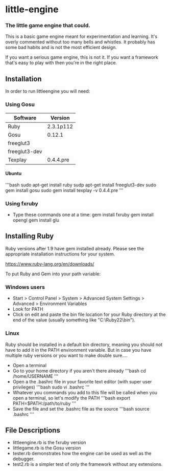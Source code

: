 # little-engine

### The little game engine that could.

This is a basic game engine meant for experimentation and learning. It's overly commented without too many bells and whistles. It probably has some bad habits and is not the most efficient design.

If you want a serious game engine, this is not it. If you want a framework that's easy to play with then you're in the right place.

## Installation

In order to run littleengine you will need:

### Using Gosu

| Software		| Version	|
| -------------	| --------- |
| Ruby			| 2.3.1p112 |
| Gosu			| 0.12.1	|
| freeglut3		| 			|
| freeglut3-dev	|			|
| Texplay		| 0.4.4.pre |

#### Ubuntu
'''bash
sudo apt-get install ruby
sudp apt-get install freeglut3-dev
sudo gem install gosu
sudo gem install texplay -v 0.4.4.pre
'''

### Using fxruby
* Type these commands one at a time:
    gem install fxruby
    gem install opengl
    gem install glu


## Installing Ruby
Ruby versions after 1.9 have gem installed already. Please see the appropriate installation instructions for your system.

https://www.ruby-lang.org/en/downloads/

To put Ruby and Gem into your path variable:

### Windows users

* Start > Control Panel > System > Advanced System Settings > Advanced > Environment Variables
* Look for PATH
* Click on edit and paste the bin file location for your Ruby directory at the end of the value (usually something like "C:\Ruby22\bin").

### Linux

Ruby should be installed in a default bin directory, meaning you should not have to add it
in the PATH environment variable. But in case you have multiple ruby versions or
you want to make double sure....

* Open a terminal
* Go to your home directory if you aren't there already
'''bash
cd /home/USERNAME
'''
* Open a the .bashrc file in your favorite text editor (with super user privileges)
'''bash
sudo vi .bashrc
'''
* Whatever you commands you add to this file will be called when you open a terminal, so let's modify the PATH
'''bash
export PATH=$PATH:/path/to/ruby
'''
* Save the file and set the .bashrc file as the source
'''bash
source .bashrc
'''

## File Descriptions
* littleengine.rb is the fxruby version
* littlegame.rb is the Gosu version
* tester.rb demonstrates how the engine can be used as well as the debugger.
* test2.rb is a simpler test of only the framework without any extensions.
